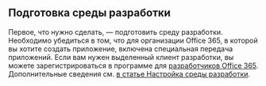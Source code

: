 ## <a name="prepare-your-development-environment"></a>Подготовка среды разработки

Первое, что нужно сделать, — подготовить среду разработки. Необходимо убедиться в том, что для организации Office 365, в которой вы хотите создать приложение, включена специальная передача приложений. Если вам нужен выделенный клиент разработки, вы можете зарегистрироваться в программе для [разработчиков Office 365](https://developer.microsoft.com/office/dev-program). Дополнительные сведения см. [в статье Настройка среды разработки](~/concepts/build-and-test/prepare-your-o365-tenant.md).